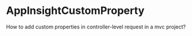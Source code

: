 # AppInsightCustomProperty
How to add custom properties in controller-level request in a mvc project?
